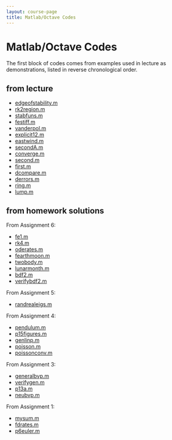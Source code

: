 ```yaml
---
layout: course-page
title: Matlab/Octave Codes
---
```


# Matlab/Octave Codes

The first block of codes comes from examples used in lecture as demonstrations, listed in reverse chronological order.

## from lecture

  * [edgeofstability.m](assets/codes/S25/edgeofstability.m)
  * [rk2region.m](assets/codes/S25/rk2region.m)
  * [stabfuns.m](assets/codes/S25/stabfuns.m)
  * [festiff.m](assets/codes/S25/festiff.m)
  * [vanderpol.m](assets/codes/S25/vanderpol.m)
  * [explicit12.m](assets/codes/S25/explicit12.m)
  * [eastwind.m](assets/codes/S25/eastwind.m)
  * [secondA.m](assets/codes/S25/secondA.m)
  * [converge.m](assets/codes/S25/converge.m)
  * [second.m](assets/codes/S25/second.m)
  * [first.m](assets/codes/S25/first.m)
  * [dcompare.m](assets/codes/S25/dcompare.m)
  * [derrors.m](assets/codes/S25/derrors.m)
  * [ring.m](assets/codes/S25/ring.m)
  * [lump.m](assets/codes/S25/lump.m)

## from homework solutions

From Assignment 6:

  * [fe1.m](assets/codes/S25/fe1.m)
  * [rk4.m](assets/codes/S25/rk4.m)
  * [oderates.m](assets/codes/S25/oderates.m)
  * [fearthmoon.m](assets/codes/S25/fearthmoon.m)
  * [twobody.m](assets/codes/S25/twobody.m)
  * [lunarmonth.m](assets/codes/S25/lunarmonth.m)
  * [bdf2.m](assets/codes/S25/bdf2.m)
  * [verifybdf2.m](assets/codes/S25/verifybdf2.m)

From Assignment 5:

  * [randrealeigs.m](assets/codes/S25/randrealeigs.m)

From Assignment 4:

  * [pendulum.m](assets/codes/S25/pendulum.m)
  * [p15figures.m](assets/codes/S25/p15figures.m)
  * [genlinp.m](assets/codes/S25/genlinp.m)
  * [poisson.m](assets/codes/S25/poisson.m)
  * [poissonconv.m](assets/codes/S25/poissonconv.m)

From Assignment 3:

  * [generalbvp.m](assets/codes/S25/generalbvp.m)
  * [verifygen.m](assets/codes/S25/verifygen.m)
  * [p13a.m](assets/codes/S25/p13a.m)
  * [neubvp.m](assets/codes/S25/neubvp.m)

From Assignment 1:

  * [mysum.m](assets/codes/S25/mysum.m)
  * [fdrates.m](assets/codes/S25/fdrates.m)
  * [p6euler.m](assets/codes/S25/p6euler.m)
